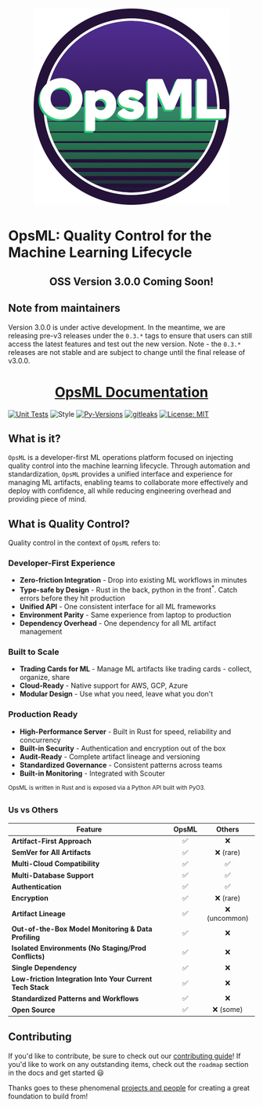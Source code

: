 <h1 align="center">
  <br>
  <img src="https://github.com/demml/opsml/blob/main/images/opsml-logo.png?raw=true"  width="400" height="400" alt="opsml logo"/>
  <br>
</h1>

# OpsML: Quality Control for the Machine Learning Lifecycle

<h2 align="center">OSS Version 3.0.0 Coming Soon!</h2>

## **Note from maintainers**

Version 3.0.0 is under active development. In the meantime, we are releasing pre-v3 releases under the `0.3.*` tags to ensure that users can still access the latest features and test out the new version. Note - the `0.3.*` releases are not stable and are subject to change until the final release of v3.0.0.

<h1 align="center"><a href="https://demml.github.io/opsml/">OpsML Documentation</h1>

[![Unit Tests](https://github.com/demml/opsml/actions/workflows/lint-unit-tests.yml/badge.svg)](https://github.com/demml/opsml/actions/workflows/lint-unit-tests.yml)
![Style](https://img.shields.io/badge/code%20style-black-000000.svg)
[![Py-Versions](https://img.shields.io/pypi/pyversions/opsml.svg?color=%2334D058)](https://pypi.org/project/opsml)
[![gitleaks](https://img.shields.io/badge/protected%20by-gitleaks-purple)](https://github.com/zricethezav/gitleaks-action)
[![License: MIT](https://img.shields.io/badge/License-MIT-brightgreen.svg)](https://opensource.org/licenses/MIT)

## **What is it?**

`OpsML` is a developer-first ML operations platform focused on injecting quality control into the machine learning lifecycle. Through automation and standardization, `OpsML` provides a unified interface and experience for managing ML artifacts, enabling teams to collaborate more effectively and deploy with confidence, all while reducing engineering overhead and providing piece of mind.

## **What is Quality Control?**

Quality control in the context of `OpsML` refers to:

### Developer-First Experience
- **Zero-friction Integration** - Drop into existing ML workflows in minutes
- **Type-safe by Design** - Rust in the back, python in the front<sup>*</sup>. Catch errors before they hit production
- **Unified API** - One consistent interface for all ML frameworks
- **Environment Parity** - Same experience from laptop to production
- **Dependency Overhead** - One dependency for all ML artifact management

### Built to Scale
- **Trading Cards for ML** - Manage ML artifacts like trading cards - collect, organize, share
- **Cloud-Ready** - Native support for AWS, GCP, Azure
- **Modular Design** - Use what you need, leave what you don't

### Production Ready
- **High-Performance Server** - Built in Rust for speed, reliability and concurrency
- **Built-in Security** - Authentication and encryption out of the box
- **Audit-Ready** - Complete artifact lineage and versioning
- **Standardized Governance** - Consistent patterns across teams
- **Built-in Monitoring** - Integrated with Scouter
  
<sup>
OpsML is written in Rust and is exposed via a Python API built with PyO3.
</sup>

### Us vs Others

| Feature | OpsML | Others |
|---------|:-------:|:--------:|
| **Artifact-First Approach** | ✅ | ❌ |
| **SemVer for All Artifacts** | ✅ | ❌ (rare) |
| **Multi-Cloud Compatibility** | ✅ | ✅ |
| **Multi-Database Support** | ✅ | ✅ |
| **Authentication** | ✅ | ✅ |
| **Encryption** | ✅ | ❌ (rare) |
| **Artifact Lineage** | ✅ | ❌ (uncommon) |
| **Out-of-the-Box Model Monitoring & Data Profiling** | ✅ | ❌ |
| **Isolated Environments (No Staging/Prod Conflicts)** | ✅ | ❌ |
| **Single Dependency** | ✅ | ❌ |
| **Low-friction Integration Into Your Current Tech Stack** | ✅ | ❌ |
| **Standardized Patterns and Workflows** | ✅ | ❌ |
| **Open Source** | ✅ | ❌ (some) |

## Contributing
If you'd like to contribute, be sure to check out our [contributing guide](./CONTRIBUTING.md)! If you'd like to work on any outstanding items, check out the `roadmap` section in the docs and get started :smiley:

Thanks goes to these phenomenal [projects and people](./ATTRIBUTIONS.md) for creating a great foundation to build from!
